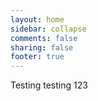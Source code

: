 ```yaml
---
layout: home
sidebar: collapse
comments: false
sharing: false
footer: true
---
```


Testing testing 123
